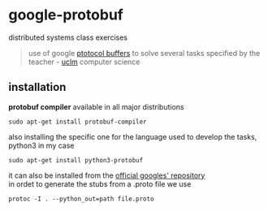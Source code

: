 # google-protobuf
distributed systems class exercises  
> use of google [ptotocol buffers](https://developers.google.com/protocol-buffers/?hl=es-419) to solve several tasks specified by the teacher - [uclm](https://www.uclm.es/) computer science  

## installation
**protobuf compiler** available in all  major distributions
```
sudo apt-get install protobuf-compiler
```
also installing the specific one for the language used to develop the tasks, python3 in my case
```
sudo apt-get install python3-protobuf
```  
it can also be installed from the [official googles' repository](https://github.com/protocolbuffers/protobuf)    
in ordet to generate the stubs from a .proto file we use
```
protoc -I . --python_out=path file.proto
```
